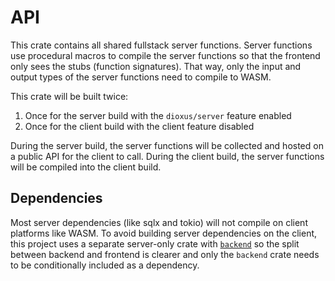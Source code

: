 # API

This crate contains all shared fullstack server functions. Server functions use procedural macros to compile the server functions so that the frontend only sees the stubs (function signatures). That way, only the input and output types of the server functions need to compile to WASM.

This crate will be built twice:

1. Once for the server build with the `dioxus/server` feature enabled
2. Once for the client build with the client feature disabled

During the server build, the server functions will be collected and hosted on a public API for the client to call. During the client build, the server functions will be compiled into the client build.

## Dependencies

Most server dependencies (like sqlx and tokio) will not compile on client platforms like WASM. To avoid building server dependencies on the client, this project uses a separate server-only crate with [`backend`](../backend/) so the split between backend and frontend is clearer and only the `backend` crate needs to be conditionally included as a dependency.

